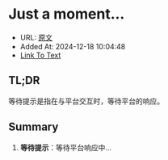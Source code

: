 # Just a moment...
- URL: [原文](https://platform.openai.com/docs/guides/prompt-generation?context=text-out#output-cleaning)
- Added At: 2024-12-18 10:04:48
- [Link To Text](_posts/2024-12-18-openai官方教程,如何用gpt生成prompt_raw.md)

## TL;DR
等待提示是指在与平台交互时，等待平台的响应。

## Summary
1. **等待提示**：等待平台响应中...

